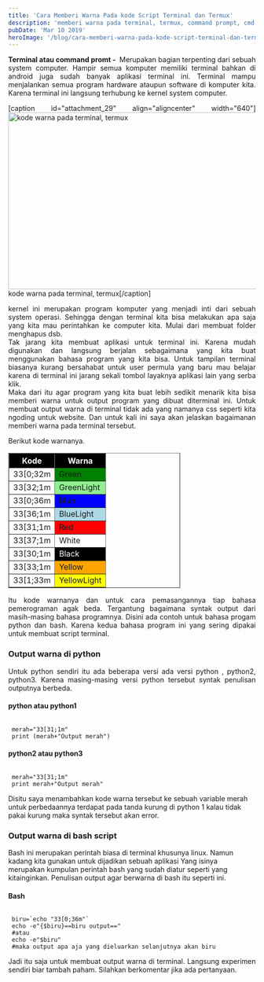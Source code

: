 ```yaml
---
title: 'Cara Memberi Warna Pada kode Script Terminal dan Termux'
description: 'memberi warna pada terminal, termux, command prompt, cmd python ,bash script, php terminal print warna echo warna di terminal linux'
pubDate: 'Mar 10 2019'
heroImage: '/blog/cara-memberi-warna-pada-kode-script-terminal-dan-termux-command-prompt/hero.png'
---
```


<div dir="ltr" style="text-align: left;">
<div style="text-align: justify;">

<b>Terminal atau command promt - </b> Merupakan bagian terpenting dari sebuah system computer. Hampir semua komputer memiliki terminal bahkan di android juga sudah banyak aplikasi terminal ini. Terminal mampu menjalankan semua program hardware ataupun software di komputer kita. Karena terminal ini langsung terhubung ke kernel system computer.

[caption id="attachment_29" align="aligncenter" width="640"]<a href="https://www.kumpul4semut.com/wp-content/uploads/2019/05/20190510_165303.png"><img class="size-large wp-image-29" src="https://www.kumpul4semut.com/wp-content/uploads/2019/05/20190510_165303-1024x576.png" alt="kode warna pada terminal, termux" width="640" height="360" /></a> kode warna pada terminal, termux[/caption]

</div>
<div style="text-align: justify;"></div>
<div style="text-align: justify;">kernel ini merupakan program komputer yang menjadi inti dari sebuah system operasi. Sehingga dengan terminal kita bisa melakukan apa saja yang kita mau perintahkan ke computer kita. Mulai dari membuat folder menghapus dsb.</div>
<div style="text-align: justify;"></div>
<div style="text-align: justify;">Tak jarang kita membuat aplikasi untuk terminal ini. Karena mudah digunakan dan langsung berjalan sebagaimana yang kita buat menggunakan bahasa program yang kita bisa. Untuk tampilan terminal biasanya kurang bersahabat untuk user permula yang baru mau belajar karena di terminal ini jarang sekali tombol layaknya aplikasi lain yang serba klik.</div>
<div style="text-align: justify;"></div>
<div style="text-align: justify;">Maka dari itu agar program yang kita buat lebih sedikit menarik kita bisa memberi warna untuk output program yang dibuat diterminal ini. Untuk membuat output warna di terminal tidak ada yang namanya css seperti kita ngoding untuk website. Dan untuk kali ini saya akan jelaskan bagaimanan memberi warna pada terminal tersebut.</div>
<div style="text-align: justify;"></div>
<div style="text-align: justify;">

Berikut kode warnanya.
<table style="width: 350px;" border="1">
<tbody>
<tr style="background: black; color: white;">
<th>Kode</th>
<th>Warna</th>
</tr>
<tr>
<td>33[0;32m</td>
<td style="background: green;">Green</td>
</tr>
<tr>
<td>33[32;1m</td>
<td style="background: lightgreen;">GreenLight</td>
</tr>
<tr>
<td>33[0;36m</td>
<td style="background: blue;">Blue</td>
</tr>
<tr>
<td>33[36;1m</td>
<td style="background: lightblue;">BlueLight</td>
</tr>
<tr>
<td>33[31;1m</td>
<td style="background: red;">Red</td>
</tr>
<tr>
<td>33[37;1m</td>
<td style="background: white;">White</td>
</tr>
<tr>
<td>33[30;1m</td>
<td style="background: black; color: white;">Black</td>
</tr>
<tr>
<td>33[33;1m</td>
<td style="background: orange;">Yellow</td>
</tr>
<tr>
<td>33[1;33m</td>
<td style="background: yellow;">YellowLight</td>
</tr>
</tbody>
</table>
</div>
<div style="text-align: justify;">

Itu kode warnanya dan untuk cara pemasangannya tiap bahasa pemerograman agak beda. Tergantung bagaimana syntak output dari masih-masing bahasa programnya. Disini ada contoh untuk bahasa progam python dan bash. Karena kedua bahasa program ini yang sering dipakai untuk membuat script terminal.
<h3>Output warna di python</h3>
<div>

Untuk python sendiri itu ada beberapa versi ada versi python , python2, python3. Karena masing-masing versi python tersebut syntak penulisan outputnya berbeda.
<h4>python atau python1</h4>
<pre><code>
 merah="33[31;1m"
 print (merah+"Output merah")
</code></pre>
<h4>python2 atau python3</h4>
<pre><code>
 merah="33[31;1m"
 print merah+"Output merah"</code></pre>
</div>
</div>
<div></div>
Disitu saya menambahkan kode warna tersebut ke sebuah variable merah untuk perbedaannya terdapat pada tanda kurung di python 1 kalau tidak pakai kurung maka syntak tersebut akan error.
<h3>Output warna di bash script</h3>
<div>

Bash ini merupakan perintah biasa di terminal khusunya linux. Namun kadang kita gunakan untuk dijadikan sebuah aplikasi Yang isinya merupakan kumpulan perintah bash yang sudah diatur seperti yang kitainginkan. Penulisan output agar berwarna di bash itu seperti ini.

</div>
<div style="text-align: justify;">
<h4>Bash</h4>
<pre><code>
 biru=`echo "33[0;36m"`
 echo -e"{$biru}==biru output=="
 #atau
 echo -e"$biru"
 #maka output apa aja yang dieluarkan selanjutnya akan biru
</code></pre>
</div>
<div style="text-align: justify;">Jadi itu saja untuk membuat output warna di terminal. Langsung experimen sendiri biar tambah paham. Silahkan berkomentar jika ada pertanyaan.</div>
<div style="text-align: justify;"></div>
</div>